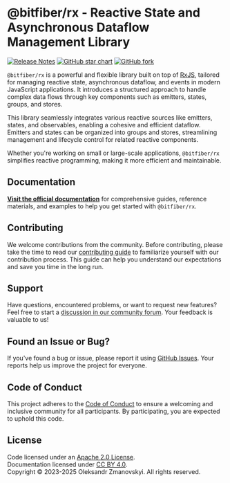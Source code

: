 # @bitfiber/rx - Reactive State and Asynchronous Dataflow Management Library

[![Release Notes](https://img.shields.io/github/release/bitfiber/rx)](https://github.com/bitfiber/rx/releases)
[![GitHub star chart](https://img.shields.io/github/stars/bitfiber/rx?style=social)](https://star-history.com/#bitfiber/rx)
[![GitHub fork](https://img.shields.io/github/forks/bitfiber/rx?style=social)](https://github.com/bitfiber/rx/fork)

`@bitfiber/rx` is a powerful and flexible library built on top of [RxJS](https://rxjs.dev),
tailored for managing reactive state, asynchronous dataflow, and events in modern JavaScript
applications. It introduces a structured approach to handle complex data flows through key
components such as emitters, states, groups, and stores.

This library seamlessly integrates various reactive sources like emitters, states, and observables,
enabling a cohesive and efficient dataflow. Emitters and states can be organized into groups and
stores, streamlining management and lifecycle control for related reactive components.

Whether you're working on small or large-scale applications, `@bitfiber/rx` simplifies reactive
programming, making it more efficient and maintainable.

## Documentation

[**Visit the official documentation**](https://bitfiber.github.io/rx/) for comprehensive guides,
reference materials, and examples to help you get started with `@bitfiber/rx`.

## Contributing

We welcome contributions from the community. Before contributing, please take the time to read
our [contributing guide](https://github.com/bitfiber/rx/blob/main/CONTRIBUTING.md) to familiarize
yourself with our contribution process. This guide can help you understand our expectations and
save you time in the long run.

## Support

Have questions, encountered problems, or want to request new features?  
Feel free to start a [discussion in our community forum](https://github.com/bitfiber/rx/discussions).
Your feedback is valuable to us!

## Found an Issue or Bug?

If you've found a bug or issue, please report it using [GitHub Issues](https://github.com/bitfiber/rx/issues).
Your reports help us improve the project for everyone.

## Code of Conduct

This project adheres to the [Code of Conduct](https://github.com/bitfiber/rx/blob/main/CODE_OF_CONDUCT.md)
to ensure a welcoming and inclusive community for all participants. By participating, you are
expected to uphold this code.

## License

Code licensed under an [Apache 2.0 License](https://github.com/bitfiber/rx/blob/main/LICENSE.txt).  
Documentation licensed under [CC BY 4.0](http://creativecommons.org/licenses/by/4.0/).  
Copyright © 2023-2025 Oleksandr Zmanovskyi. All rights reserved.
